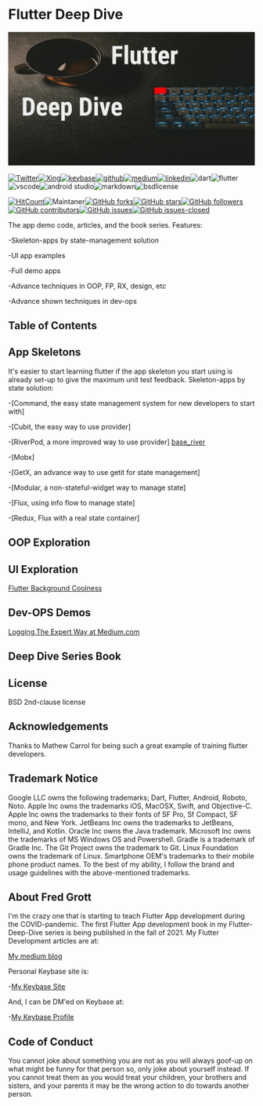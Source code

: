 # Flutter Deep Dive

![git card repo](./media/git-repo-card.jpg)

[![Twitter](https://img.shields.io/badge/Twitter-1DA1F2?style=for-the-badge&logo=twitter&logoColor=white)](https://twitter.com/fredgrott)[![Xing](https://img.shields.io/badge/Xing-006567?style=for-the-badge&logo=xing&logoColor=white)](https://www.xing.com/profile/Fred_Grott/cv)[![keybase](https://img.shields.io/badge/Keybase-33A0FF?&style=for-the-badge&logo=keybase&logoColor=white)](https://keybase.io/fredgrott)[![github](https://img.shields.io/badge/GitHub-181717?style=for-the-badge&logo=github&logoColor=white)](https://github.com/fredgrott)[![medium](https://img.shields.io/badge/medium-%2312100E.svg?&style=for-the-badge&logo=medium&logoColor=white)](https://fredgrott.medium.com)[![linkedin](https://img.shields.io/badge/LinkedIn-0077B5?style=for-the-badge&logo=linkedin&logoColor=white)](https://www.linkedin.com/in/fredgrottstartupfluttermobileappdesigner/)![dart](https://img.shields.io/badge/dart-%230175C2.svg?&style=for-the-badge&logo=dart&logoColor=white)![flutter](https://img.shields.io/badge/Flutter%20-%2302569B.svg?&style=for-the-badge&logo=Flutter&logoColor=white)![vscode](https://img.shields.io/badge/VSCode-007ACC?&style=for-the-badge&logo=visual-studio-code&logoColor=white)![android studio](https://img.shields.io/badge/Android_Studio-3DDC84?&style=for-the-badge&logo=android-studio&logoColor=white)![markdown](https://img.shields.io/badge/Markdown-000000?&style=for-the-badge&logo=markdown&logoColor=white)![bsdlicense](https://img.shields.io/badge/-BSD_License-61DAFB?&logoColor=white&style=for-the-badge)

[![HitCount](http://hits.dwyl.com/fredgrott/flutterdeepdive.svg)](http://hits.dwyl.com/fredgrott/flutterdeepdive)![Maintaner](https://img.shields.io/badge/maintainer-theMaintainer-blue)[![GitHub forks](https://img.shields.io/github/forks/fredgrott/flutterdeepdive.svg?style=social&label=Fork&maxAge=2592000)](https://github.com/fredgrott/flutterdeepdive/network/)[![GitHub stars](https://img.shields.io/github/stars/fredgrott/flutterdeepdive.svg?style=social&label=Star&maxAge=2592000)](https://github.com/fredgrott/flutterdeepdive/stargazers/)[![GitHub followers](https://img.shields.io/github/followers/fredgrott.svg?style=social&label=Follow&maxAge=2592000)](https://github.com/fredgrott?tab=followers)[![GitHub contributors](https://img.shields.io/github/contributors/fredgrott/flutterdeepdive.svg)](https://github.com/fredgrott/flutterdeepdive/graphs/contributors/)[![GitHub issues](https://img.shields.io/github/issues/fredgrott/flutterdeepdive.svg)](https://github.com/fredgrott/flutterdeepdive/issues/)[![GitHub issues-closed](https://img.shields.io/github/issues-closed/fredgrott/flutterdeepdive.svg)](https://github.com/fredgrott/flutterdeepdive/issues?q=is%3Aissue+is%3Aclosed)

The app demo code, articles, and the book series. Features:

-Skeleton-apps by state-management solution

-UI app examples

-Full demo apps

-Advance techniques in OOP, FP, RX, design, etc

-Advance shown techniques in dev-ops

## Table of Contents

## App Skeletons

It's easier to start learning flutter if the app skeleton you start using is already set-up to give the maximum unit test feedback. Skeleton-apps by state solution:

-[Command, the easy state management system for new developers to start with]

-[Cubit, the easy way to use provider]

-[RiverPod, a more improved way to use provider]
[base_river](https://github.com/fredgrott/base_river)

-[Mobx]

-[GetX, an advance way to use getit for state management]

-[Modular, a non-stateful-widget way to manage state]

-[Flux, using info flow to manage state]

-[Redux, Flux with a real state container]

## OOP Exploration

## UI Exploration

[Flutter Background Coolness](https://medium.com/p/flutter-background-coolness-5bfbc6e6ebda)

## Dev-OPS Demos

[Logging,The Expert Way at Medium.com](https://medium.com/p/logging-the-expert-way-5beb5c967e44)

## Deep Dive Series Book

## License

BSD 2nd-clause license

## Acknowledgements

Thanks to Mathew Carrol for being such a great example of training flutter developers.

## Trademark Notice

Google LLC owns the following trademarks; Dart, Flutter, Android, Roboto, Noto. Apple Inc owns the trademarks iOS, MacOSX, Swift, and Objective-C. Apple Inc owns the trademarks to their fonts of SF Pro, Sf Compact, SF mono, and New York. JetBeans Inc owns the trademarks to JetBeans, IntelliJ, and Kotlin. Oracle Inc owns the Java trademark. Microsoft Inc owns the trademarks of MS Windows OS and Powershell. Gradle is a trademark of Gradle Inc. The Git Project owns the trademark to Git. Linux Foundation owns the trademark of Linux. Smartphone OEM's trademarks to their mobile phone product names. To the best of my ability, I follow the brand and usage guidelines with the above-mentioned trademarks.

## About Fred Grott

I'm the crazy one that is starting to teach Flutter App development during the COVID-pandemic. The first Flutter App development book in my Flutter-Deep-Dive series is being published in the fall of 2021. My Flutter Development articles are at:

[My medium blog](https://fredgrott.medium.com
)

Personal Keybase site is:

-[My Keybase Site](https://fredgrott.keybase.pub)

And, I can be DM'ed on Keybase at:

-[My Keybase Profile](https://keybase.io/fredgrott)

## Code of Conduct

You cannot joke about something you are not as you will always goof-up on what might be funny for that person so, only joke about yourself instead. If you cannot treat them as you would treat your children, your brothers and sisters, and your parents it may be the wrong action to do towards another person.

